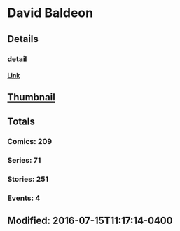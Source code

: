 # David  Baldeon 
## Details
### detail
#### [Link](http://marvel.com/comics/creators/9799/david_baldeon?utm_campaign=apiRef&utm_source=225578a89fc76f3d20fbffda5d17a88d)
## [Thumbnail](http://i.annihil.us/u/prod/marvel/i/mg/3/40/4c06c8261544e.jpg)
## Totals
### Comics: 209
### Series: 71
### Stories: 251
### Events: 4
## Modified: 2016-07-15T11:17:14-0400